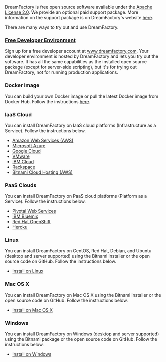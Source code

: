 DreamFactory is free open source software available under the [Apache License 2.0](http://www.apache.org/licenses/LICENSE-2.0.html). We provide an optional paid support package. More information on the support package is on DreamFactory's website [here](http://www.dreamfactory.com/pricing/support). 

There are many ways to try out and use DreamFactory. 

### [Free Developer Environment](Free-Sandbox-Account)

Sign up for a free developer account at <a href="http://www.dreamfactory.com">www.dreamfactory.com</a>. Your developer environment is hosted by DreamFactory and lets you try out the software. It has all the same capabilities as the installed open source package (except for server-side scripting), but it's for trying out DreamFactory, not for running production applications.

### Docker Image

You can build your own Docker image or pull the latest Docker image from Docker Hub. Follow the instructions [here](https://github.com/dreamfactorysoftware/dsp-docker).

### IaaS Cloud

You can install DreamFactory on IaaS cloud platforms (Infrastructure as a Service). Follow the instructions below.

* [Amazon Web Services (AWS)](https://bitnami.com/stack/dreamfactory/cloud/amazon)   
* [Microsoft Azure](https://bitnami.com/stack/dreamfactory/cloud/azure)
* [Google Cloud](https://bitnami.com/stack/dreamfactory/cloud/google)
* [VMware](https://bitnami.com/stack/dreamfactory/virtual-machine)
* [IBM Cloud](https://www.dreamfactory.com/ibmcloudlanding)
* [Rackspace](https://www.dreamfactory.com/rackspacelanding)  
* [Bitnami Cloud Hosting (AWS)](https://bitnami.com/stack/dreamfactory/cloud)   

### PaaS Clouds

You can install DreamFactory on PaaS cloud platforms (Platform as a Service). Follow the instructions below.

* [Pivotal Web Services](http://www.dreamfactory.com/pwslanding)
* [IBM Bluemix](https://www.dreamfactory.com/bluemixlanding)
* [Red Hat OpenShift](Deploying-to-OpenShift)
* [Heroku](Deploying-to-Heroku)

### Linux

You can install DreamFactory on CentOS, Red Hat, Debian, and Ubuntu (desktop and server supported) using the Bitnami installer or the open source code on GitHub. Follow the instructions below. 

* [Install on Linux](Install-on-Linux)

### Mac OS X

You can install DreamFactory on Mac OS X using the Bitnami installer or the open source code on GitHub. Follow the instructions below. 

* [Install on Mac OS X](Install-Mac-OS-X)

### Windows

You can install DreamFactory on Windows (desktop and server supported) using the Bitnami package or the open source code on GitHub. Follow the instructions below. 

* [Install on Windows](Install-Microsoft-Windows)